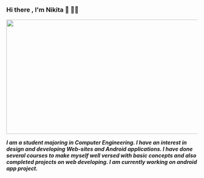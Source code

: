 ### Hi there , I'm Nikita 👋 👩‍💻

<img src="https://usharryn.sirv.com/ReadMe/Nikita.png" width="800" height="300" alt="" />

***I am a student majoring in Computer Engineering. I have an interest in design and developing Web-sites and Android applications. I have done several courses to make myself well versed with basic concepts and also completed projects on web developing. I am currently working on android app project.***
<!--
**nikita24383/nikita24383** is a ✨ _special_ ✨ repository because its `README.md` (this file) appears on your GitHub profile.

Here are some ideas to get you started:

- 🔭 I’m currently working on ...
- 🌱 I’m currently learning ...
- 👯 I’m looking to collaborate on ...
- 🤔 I’m looking for help with ...
- 💬 Ask me about ...
- 📫 How to reach me: ...
- 😄 Pronouns: ...
- ⚡ Fun fact: ...
-->
